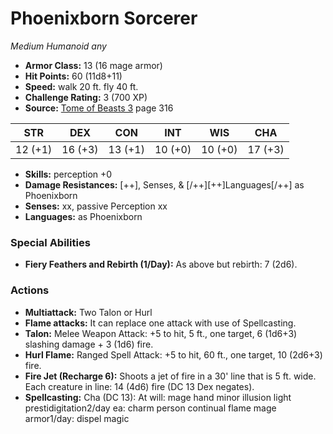 # Phoenixborn Sorcerer

*Medium* *Humanoid* *any*

- **Armor Class:** 13 (16 mage armor)
- **Hit Points:** 60 (11d8+11)
- **Speed:** walk 20 ft. fly 40 ft.
- **Challenge Rating:** 3 (700 XP)
- **Source:** [Tome of Beasts 3](https://koboldpress.com/kpstore/product/tome-of-beasts-3-for-5th-edition/) page 316

| STR | DEX | CON | INT | WIS | CHA |
| --- | --- | --- | --- | --- | --- |
| 12 (+1) | 16 (+3) | 13 (+1) | 10 (+0) | 10 (+0) | 17 (+3) |

- **Skills:** perception +0
- **Damage Resistances:** [++], Senses, &amp; [/++][++]Languages[/++] as Phoenixborn
- **Senses:** xx, passive Perception xx
- **Languages:** as Phoenixborn
### Special Abilities
- **Fiery Feathers and Rebirth (1/Day):** As above but rebirth: 7 (2d6).
### Actions
- **Multiattack:** Two Talon or Hurl
- **Flame attacks:** It can replace one attack with use of Spellcasting.
- **Talon:** Melee Weapon Attack: +5 to hit, 5 ft., one target, 6 (1d6+3) slashing damage + 3 (1d6) fire.
- **Hurl Flame:** Ranged Spell Attack: +5 to hit, 60 ft., one target, 10 (2d6+3) fire.
- **Fire Jet (Recharge 6):** Shoots a jet of fire in a 30' line that is 5 ft. wide. Each creature in line: 14 (4d6) fire (DC 13 Dex negates).
- **Spellcasting:** Cha (DC 13): At will: mage hand minor illusion light prestidigitation2/day ea: charm person continual flame mage armor1/day: dispel magic


